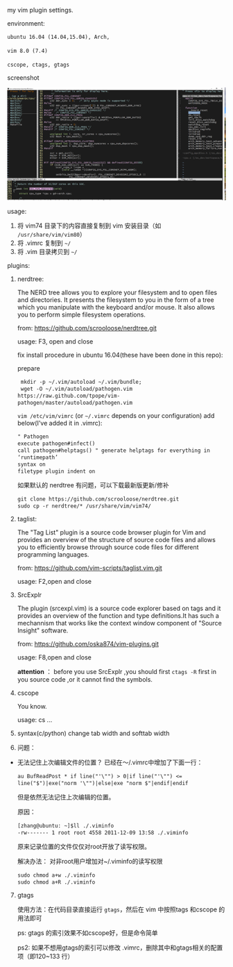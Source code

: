my vim plugin settings.

environment: 

	ubuntu 16.04 (14.04,15.04), Arch,
	
	vim 8.0 (7.4)
	
	cscope, ctags, gtags

screenshot

![](https://github.com/oska874/vim-plugins/blob/master/screen_shot.png)

usage:

1. 将 vim74 目录下的内容直接复制到 vim 安装目录（如 `/usr/share/vim/vim80`）
2. 将 .vimrc 复制到 `~/` 
3. 将 .vim 目录拷贝到 `~/`

plugins:

1. nerdtree:
	
	The NERD tree allows you to explore your filesystem and to open files and directories. It presents the filesystem to you in the form of a tree which you manipulate with the keyboard and/or mouse. It also allows you to perform simple filesystem operations.

	from: https://github.com/scrooloose/nerdtree.git
	
	usage: F3, open and close
	
	fix install procedure in ubuntu 16.04(these have been done in this repo):
	
	prepare
	
	```	
	 mkdir -p ~/.vim/autoload ~/.vim/bundle;
	 wget -O ~/.vim/autoload/pathogen.vim https://raw.github.com/tpope/vim-pathogen/master/autoload/pathogen.vim
	```
	
	`vim /etc/vim/vimrc` (or `~/.vimrc` depends on your configuration) add below(I've added it in .vimrc):
	
	```
	" Pathogen
	execute pathogen#infect()
	call pathogen#helptags() " generate helptags for everything in ‘runtimepath’
	syntax on
	filetype plugin indent on
	```
	
    如果默认的 nerdtree 有问题，可以下载最新版更新/修补

	```
	git clone https://github.com/scrooloose/nerdtree.git
    sudo cp -r nerdtree/* /usr/share/vim/vim74/
	```


2. taglist: 

	The "Tag List" plugin is a source code browser plugin for Vim and
provides an overview of the structure of source code files and allows
you to efficiently browse through source code files for different
programming languages.

	from: https://github.com/vim-scripts/taglist.vim.git
	
	usage: F2,open and close

3. SrcExplr

	The plugin (srcexpl.vim) is a source code explorer based on tags and it provides an overview of the function and type definitions.It has such a mechannism that works like the context window component of "Source Insight" software. 

	from: https://github.com/oska874/vim-plugins.git
	
	usage: F8,open and close
	
	**attention** ：  before you use SrcExplr ,you should first `ctags -R` first in you source code ,or it cannot find the symbols.

4. cscope
	
	You know.

	usage: cs ... 

5. syntax(c/python)
	change tab width and softtab width

6. 问题：

- 无法记住上次编辑文件的位置？
  已经在～/.vimrc中增加了下面一行：

  ```
  au BufReadPost * if line("'\"") > 0|if line("'\"") <= line("$")|exe("norm '\"")|else|exe "norm $"|endif|endif
  ```
  
  但是依然无法记住上次编辑的位置。
  
  原因：
  
  ```
  [zhang@ubuntu: ~]$ll ./.viminfo 
  -rw------- 1 root root 4558 2011-12-09 13:58 ./.viminfo
  ```
  
  原来记录位置的文件仅仅对root开放了读写权限。
  
  解决办法：
  对非root用户增加对~/.viminfo的读写权限
  
  ```
  sudo chmod a+w ./.viminfo 
  sudo chmod a+R ./.viminfo
  ```

7. gtags

    使用方法：在代码目录直接运行 `gtags`，然后在 vim 中按照tags 和cscope 的用法即可

    ps: gtags 的索引效果不如cscope好，但是命令简单

    ps2: 如果不想用gtags的索引可以修改 .vimrc，删除其中和gtags相关的配置项（即120~133 行）
